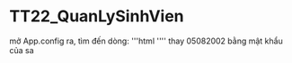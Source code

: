 # TT22_QuanLySinhVien
mở App.config ra, tìm đến dòng:
'''html
<connectionStrings>
	 <add name="QuanLySinhVienDbContext" connectionString="data source=.;initial catalog=QuanLySinhVien;persist security info=True;user id=sa;password=05082002;MultipleActiveResultSets=True;App=EntityFramework" providerName="System.Data.SqlClient" />
</connectionStrings>
''''
thay 05082002 bằng mật khẩu của sa
